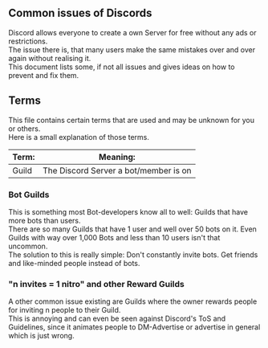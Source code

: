 ## Common issues of Discords
Discord allows everyone to create a own Server for free without any ads or restrictions.  
The issue there is, that many users make the same mistakes over and over again without realising it.  
This document lists some, if not all issues and gives ideas on how to prevent and fix them.

## Terms
This file contains certain terms that are used and may be unknown for you or others.  
Here is a small explanation of those terms.

| Term: | Meaning:                              |
| ----- | ------------------------------------- |
| Guild | The Discord Server a bot/member is on |

### Bot Guilds
This is something most Bot-developers know all to well: Guilds that have more bots than users.  
There are so many Guilds that have 1 user and well over 50 bots on it. Even Guilds with way over 1,000 Bots and less than 10 users isn't that uncommon.  
The solution to this is really simple: Don't constantly invite bots. Get friends and like-minded people instead of bots.

### "n invites = 1 nitro" and other Reward Guilds
A other common issue existing are Guilds where the owner rewards people for inviting n people to their Guild.  
This is annoying and can even be seen against Discord's ToS and Guidelines, since it animates people to DM-Advertise or advertise in general which is just wrong.  

